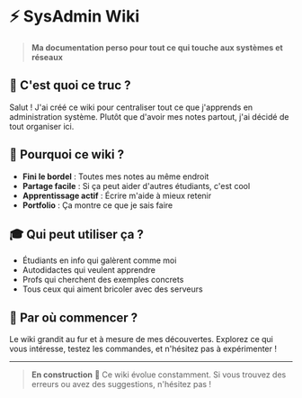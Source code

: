 # ⚡ SysAdmin Wiki

> **Ma documentation perso pour tout ce qui touche aux systèmes et réseaux**

## 🎯 C'est quoi ce truc ?

Salut ! J'ai créé ce wiki pour centraliser tout ce que j'apprends en administration système. Plutôt que d'avoir mes notes partout, j'ai décidé de tout organiser ici.

## 🚀 Pourquoi ce wiki ?

- **Fini le bordel** : Toutes mes notes au même endroit
- **Partage facile** : Si ça peut aider d'autres étudiants, c'est cool
- **Apprentissage actif** : Écrire m'aide à mieux retenir
- **Portfolio** : Ça montre ce que je sais faire

## 🎓 Qui peut utiliser ça ?

- Étudiants en info qui galèrent comme moi
- Autodidactes qui veulent apprendre
- Profs qui cherchent des exemples concrets
- Tous ceux qui aiment bricoler avec des serveurs

## 🚦 Par où commencer ?

Le wiki grandit au fur et à mesure de mes découvertes. Explorez ce qui vous intéresse, testez les commandes, et n'hésitez pas à expérimenter !

---

> **En construction** 🚧 Ce wiki évolue constamment. Si vous trouvez des erreurs ou avez des suggestions, n'hésitez pas !